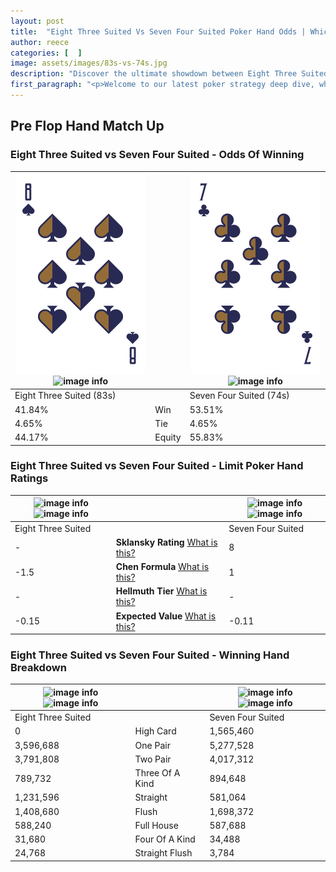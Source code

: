 ```yaml
---
layout: post
title:  "Eight Three Suited Vs Seven Four Suited Poker Hand Odds | Which Is The Better Hand In Poker? A Complete Guide"
author: reece
categories: [  ]
image: assets/images/83s-vs-74s.jpg
description: "Discover the ultimate showdown between Eight Three Suited and Seven Four Suited in poker! Uncover the odds, strategies, and scenarios where one hand triumphs over the other. Get ready to up your poker game with this thrilling analysis."
first_paragraph: "<p>Welcome to our latest poker strategy deep dive, where we're pitting two distinct hands against each other in a high-stakes showdown: Eight Three Suited vs Seven Four Suited.</p><p>In the dynamic world of poker, every decision counts, and knowing which hand holds the upper hand is key to your success at the table.</p><p>In this article, we'll dissect these two hands, explore the scenarios where one dominates the other, and equip you with the knowledge to make strategic choices that can tip the odds in your favor.</p><p>Get ready to unravel the intriguing dynamics of these poker hands and elevate your game to new heights.</p>"
---
```




[comment]: # (sp0)

## Pre Flop Hand Match Up

<div class="table hand-ratings" markdown="1"> 



### Eight Three Suited vs Seven Four Suited - Odds Of Winning


    
| ![image info](assets/images/hand1/8.png) ![image info](assets/images/hand1/3s.png) |  | ![image info](assets/images/hand2/7.png) ![image info](assets/images/hand2/4s.png) |
| -------- | -------- | -------- |
| Eight Three Suited (83s) |  | Seven Four Suited (74s) |
| 41.84% | Win | 53.51% |
| 4.65% | Tie | 4.65% |
| 44.17% | Equity | 55.83% |




[comment]: # (sp1)



### Eight Three Suited vs Seven Four Suited - Limit Poker Hand Ratings


    
| ![image info](https://www.riverpairs.com/assets/images/hand1/8.png) ![image info](https://www.riverpairs.com/assets/images/hand1/3s.png) |  | ![image info](https://www.riverpairs.com/assets/images/hand2/7.png) ![image info](https://www.riverpairs.com/assets/images/hand2/4s.png) |
| -------- | -------- | -------- |
| Eight Three Suited |  | Seven Four Suited |
| - | **Sklansky Rating** [What is this?](/sklansky-rating-explained) | 8 |
| -1.5 | **Chen Formula** [What is this?](/chen-formula-explained) | 1 |
| - | **Hellmuth Tier** [What is this?](/Hellmuth-tier-explained) | - |
| -0.15 | **Expected Value** [What is this?](/expected-value-explained) | -0.11 |




[comment]: # (sp2)



### Eight Three Suited vs Seven Four Suited - Winning Hand Breakdown


    
| ![image info](https://www.riverpairs.com/assets/images/hand1/8.png) ![image info](https://www.riverpairs.com/assets/images/hand1/3s.png) |  | ![image info](https://www.riverpairs.com/assets/images/hand2/7.png) ![image info](https://www.riverpairs.com/assets/images/hand2/4s.png) |
| -------- | -------- | -------- |
| Eight Three Suited |  | Seven Four Suited |
| 0 | High Card | 1,565,460 |
| 3,596,688 | One Pair | 5,277,528 |
| 3,791,808 | Two Pair | 4,017,312 |
| 789,732 | Three Of A Kind | 894,648 |
| 1,231,596 | Straight | 581,064 |
| 1,408,680 | Flush | 1,698,372 |
| 588,240 | Full House | 587,688 |
| 31,680 | Four Of A Kind | 34,488 |
| 24,768 | Straight Flush | 3,784 |




[comment]: # (sp3)



</div>

[comment]: # (sp4)



[comment]: # (sp5)


